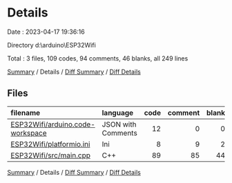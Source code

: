 # Details

Date : 2023-04-17 19:36:16

Directory d:\\arduino\\ESP32Wifi

Total : 3 files,  109 codes, 94 comments, 46 blanks, all 249 lines

[Summary](results.md) / Details / [Diff Summary](diff.md) / [Diff Details](diff-details.md)

## Files
| filename | language | code | comment | blank | total |
| :--- | :--- | ---: | ---: | ---: | ---: |
| [ESP32Wifi/arduino.code-workspace](/ESP32Wifi/arduino.code-workspace) | JSON with Comments | 12 | 0 | 0 | 12 |
| [ESP32Wifi/platformio.ini](/ESP32Wifi/platformio.ini) | Ini | 8 | 9 | 2 | 19 |
| [ESP32Wifi/src/main.cpp](/ESP32Wifi/src/main.cpp) | C++ | 89 | 85 | 44 | 218 |

[Summary](results.md) / Details / [Diff Summary](diff.md) / [Diff Details](diff-details.md)